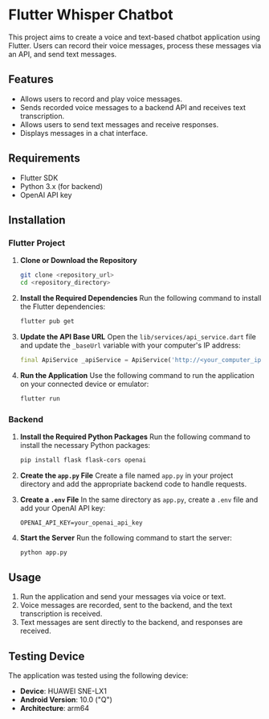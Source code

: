 # Flutter Whisper Chatbot

This project aims to create a voice and text-based chatbot application using Flutter. Users can record their voice messages, process these messages via an API, and send text messages.

## Features

- Allows users to record and play voice messages.
- Sends recorded voice messages to a backend API and receives text transcription.
- Allows users to send text messages and receive responses.
- Displays messages in a chat interface.

## Requirements

- Flutter SDK
- Python 3.x (for backend)
- OpenAI API key

## Installation

### Flutter Project

1. **Clone or Download the Repository**
    ```bash
    git clone <repository_url>
    cd <repository_directory>
    ```

2. **Install the Required Dependencies**
    Run the following command to install the Flutter dependencies:
    ```bash
    flutter pub get
    ```

3. **Update the API Base URL**
    Open the `lib/services/api_service.dart` file and update the `_baseUrl` variable with your computer's IP address:
    ```dart
    final ApiService _apiService = ApiService('http://<your_computer_ip>:5000');
    ```

4. **Run the Application**
    Use the following command to run the application on your connected device or emulator:
    ```bash
    flutter run
    ```

### Backend

1. **Install the Required Python Packages**
    Run the following command to install the necessary Python packages:
    ```bash
    pip install flask flask-cors openai
    ```

2. **Create the `app.py` File**
    Create a file named `app.py` in your project directory and add the appropriate backend code to handle requests.

3. **Create a `.env` File**
    In the same directory as `app.py`, create a `.env` file and add your OpenAI API key:
    ```plaintext
    OPENAI_API_KEY=your_openai_api_key
    ```

4. **Start the Server**
    Run the following command to start the server:
    ```bash
    python app.py
    ```

## Usage

1. Run the application and send your messages via voice or text.
2. Voice messages are recorded, sent to the backend, and the text transcription is received.
3. Text messages are sent directly to the backend, and responses are received.

## Testing Device

The application was tested using the following device:

- **Device**: HUAWEI SNE-LX1
- **Android Version**: 10.0 ("Q")
- **Architecture**: arm64
